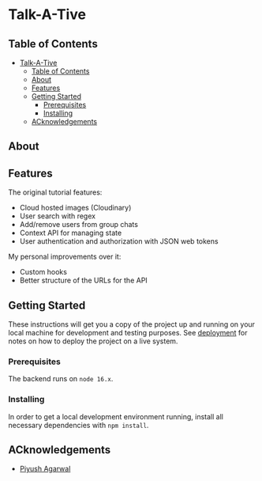 # Talk-A-Tive

## Table of Contents

- [Talk-A-Tive](#talk-a-tive)
  - [Table of Contents](#table-of-contents)
  - [About](#about)
  - [Features](#features)
  - [Getting Started](#getting-started)
    - [Prerequisites](#prerequisites)
    - [Installing](#installing)
  - [ACknowledgements](#acknowledgements)

## About

## Features

The original tutorial features:

- Cloud hosted images (Cloudinary)
- User search with regex
- Add/remove users from group chats
- Context API for managing state
- User authentication and authorization with JSON web tokens

My personal improvements over it:

- Custom hooks
- Better structure of the URLs for the API

## Getting Started

These instructions will get you a copy of the project up and running on your local machine for development and testing purposes. See [deployment](#deployment) for notes on how to deploy the project on a live system.

### Prerequisites

The backend runs on `node 16.x`.

### Installing

In order to get a local development environment running, install all necessary dependencies with `npm install`.

## ACknowledgements

- [Piyush Agarwal](https://github.com/piyush-eon)

